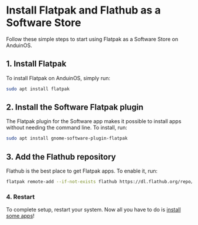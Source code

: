 # Install Flatpak and Flathub as a Software Store

Follow these simple steps to start using Flatpak as a Software Store on AnduinOS.

## 1. Install Flatpak

To install Flatpak on AnduinOS, simply run:

```bash
sudo apt install flatpak
```

## 2. Install the Software Flatpak plugin

The Flatpak plugin for the Software app makes it possible to install apps without needing the command line. To install, run:

```bash
sudo apt install gnome-software-plugin-flatpak
```

## 3. Add the Flathub repository

Flathub is the best place to get Flatpak apps. To enable it, run:

```bash
flatpak remote-add --if-not-exists flathub https://dl.flathub.org/repo/flathub.flatpakrepo
```

### 4. Restart

To complete setup, restart your system. Now all you have to do is [install some apps](https://flathub.org/)!
